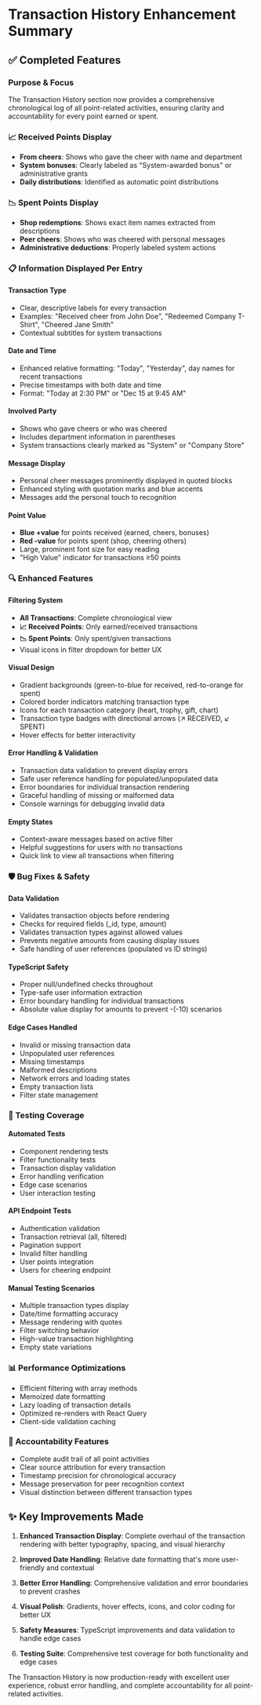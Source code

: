 # Transaction History Enhancement Summary

## ✅ Completed Features

### Purpose & Focus
The Transaction History section now provides a comprehensive chronological log of all point-related activities, ensuring clarity and accountability for every point earned or spent.

### 📈 Received Points Display
- **From cheers**: Shows who gave the cheer with name and department
- **System bonuses**: Clearly labeled as "System-awarded bonus" or administrative grants
- **Daily distributions**: Identified as automatic point distributions

### 📉 Spent Points Display
- **Shop redemptions**: Shows exact item names extracted from descriptions
- **Peer cheers**: Shows who was cheered with personal messages
- **Administrative deductions**: Properly labeled system actions

### 📋 Information Displayed Per Entry

#### Transaction Type
- Clear, descriptive labels for every transaction
- Examples: "Received cheer from John Doe", "Redeemed Company T-Shirt", "Cheered Jane Smith"
- Contextual subtitles for system transactions

#### Date and Time
- Enhanced relative formatting: "Today", "Yesterday", day names for recent transactions
- Precise timestamps with both date and time
- Format: "Today at 2:30 PM" or "Dec 15 at 9:45 AM"

#### Involved Party
- Shows who gave cheers or who was cheered
- Includes department information in parentheses
- System transactions clearly marked as "System" or "Company Store"

#### Message Display
- Personal cheer messages prominently displayed in quoted blocks
- Enhanced styling with quotation marks and blue accents
- Messages add the personal touch to recognition

#### Point Value
- **Blue +value** for points received (earned, cheers, bonuses)
- **Red -value** for points spent (shop, cheering others)
- Large, prominent font size for easy reading
- "High Value" indicator for transactions ≥50 points

### 🔍 Enhanced Features

#### Filtering System
- **All Transactions**: Complete chronological view
- **📈 Received Points**: Only earned/received transactions
- **📉 Spent Points**: Only spent/given transactions
- Visual icons in filter dropdown for better UX

#### Visual Design
- Gradient backgrounds (green-to-blue for received, red-to-orange for spent)
- Colored border indicators matching transaction type
- Icons for each transaction category (heart, trophy, gift, chart)
- Transaction type badges with directional arrows (↗ RECEIVED, ↙ SPENT)
- Hover effects for better interactivity

#### Error Handling & Validation
- Transaction data validation to prevent display errors
- Safe user reference handling for populated/unpopulated data
- Error boundaries for individual transaction rendering
- Graceful handling of missing or malformed data
- Console warnings for debugging invalid data

#### Empty States
- Context-aware messages based on active filter
- Helpful suggestions for users with no transactions
- Quick link to view all transactions when filtering

### 🛡️ Bug Fixes & Safety

#### Data Validation
- Validates transaction objects before rendering
- Checks for required fields (_id, type, amount)
- Validates transaction types against allowed values
- Prevents negative amounts from causing display issues
- Safe handling of user references (populated vs ID strings)

#### TypeScript Safety
- Proper null/undefined checks throughout
- Type-safe user information extraction
- Error boundary handling for individual transactions
- Absolute value display for amounts to prevent -(-10) scenarios

#### Edge Cases Handled
- Invalid or missing transaction data
- Unpopulated user references
- Missing timestamps
- Malformed descriptions
- Network errors and loading states
- Empty transaction lists
- Filter state management

### 🧪 Testing Coverage

#### Automated Tests
- Component rendering tests
- Filter functionality tests
- Transaction display validation
- Error handling verification
- Edge case scenarios
- User interaction testing

#### API Endpoint Tests
- Authentication validation
- Transaction retrieval (all, filtered)
- Pagination support
- Invalid filter handling
- User points integration
- Users for cheering endpoint

#### Manual Testing Scenarios
- Multiple transaction types display
- Date/time formatting accuracy
- Message rendering with quotes
- Filter switching behavior
- High-value transaction highlighting
- Empty state variations

### 📊 Performance Optimizations
- Efficient filtering with array methods
- Memoized date formatting
- Lazy loading of transaction details
- Optimized re-renders with React Query
- Client-side validation caching

### 🎯 Accountability Features
- Complete audit trail of all point activities
- Clear source attribution for every transaction
- Timestamp precision for chronological accuracy
- Message preservation for peer recognition context
- Visual distinction between different transaction types

## ✨ Key Improvements Made

1. **Enhanced Transaction Display**: Complete overhaul of the transaction rendering with better typography, spacing, and visual hierarchy

2. **Improved Date Handling**: Relative date formatting that's more user-friendly and contextual

3. **Better Error Handling**: Comprehensive validation and error boundaries to prevent crashes

4. **Visual Polish**: Gradients, hover effects, icons, and color coding for better UX

5. **Safety Measures**: TypeScript improvements and data validation to handle edge cases

6. **Testing Suite**: Comprehensive test coverage for both functionality and edge cases

The Transaction History is now production-ready with excellent user experience, robust error handling, and complete accountability for all point-related activities.
